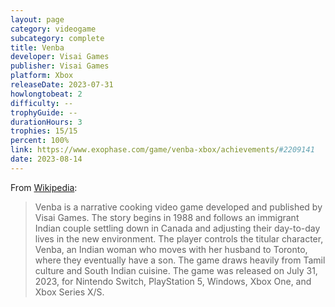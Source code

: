 ```yaml
---
layout: page
category: videogame
subcategory: complete
title: Venba
developer: Visai Games
publisher: Visai Games
platform: Xbox
releaseDate: 2023-07-31
howlongtobeat: 2
difficulty: --
trophyGuide: --
durationHours: 3
trophies: 15/15
percent: 100%
link: https://www.exophase.com/game/venba-xbox/achievements/#2209141
date: 2023-08-14
---
```


From [Wikipedia](https://en.wikipedia.org/wiki/Venba_(video_game)):

> Venba is a narrative cooking video game developed and published by Visai Games. The story begins in 1988 and follows an immigrant Indian couple settling down in Canada and adjusting their day-to-day lives in the new environment. The player controls the titular character, Venba, an Indian woman who moves with her husband to Toronto, where they eventually have a son. The game draws heavily from Tamil culture and South Indian cuisine. The game was released on July 31, 2023, for Nintendo Switch, PlayStation 5, Windows, Xbox One, and Xbox Series X/S.
